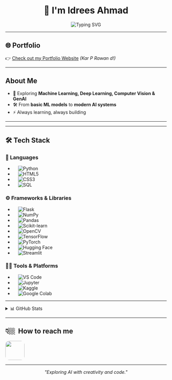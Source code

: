 <h1 align="center">👋 I'm Idrees Ahmad</h1>

<p align="center">
  <img src="https://readme-typing-svg.herokuapp.com?font=Fira+Code&weight=600&size=24&pause=1000&color=00C2FF&center=true&vCenter=true&random=false&width=600&lines=AI+Engineer;Deep+Learning+%7C+Computer+Vision+%7C+GenAI;Always+Learning+%7C+Always+Building" alt="Typing SVG" />
</p>

---

## 🌐 Portfolio  
👉 [Check out my Portfolio Website](https://idrees-ahmad-v1.vercel.app/) *(Kar P Rawan d!)*  

---

##  About Me    
- 🧠 Exploring **Machine Learning, Deep Learning, Computer Vision & GenAI**  
- 🛠️ From **basic ML models** to **modern AI systems**  
- ⚡ Always learning, always building  

---

---

## 🛠️ Tech Stack  

### 🐍 Languages  
- &nbsp;&nbsp;&nbsp; ![Python](https://img.shields.io/badge/Python-3776AB?style=for-the-badge&logo=python&logoColor=white)  
- &nbsp;&nbsp;&nbsp; ![HTML5](https://img.shields.io/badge/HTML5-E34F26?style=for-the-badge&logo=html5&logoColor=white)  
- &nbsp;&nbsp;&nbsp; ![CSS3](https://img.shields.io/badge/CSS3-1572B6?style=for-the-badge&logo=css3&logoColor=white)  
- &nbsp;&nbsp;&nbsp; ![SQL](https://img.shields.io/badge/SQL-336791?style=for-the-badge&logo=postgresql&logoColor=white)  

### ⚙️ Frameworks & Libraries  
- &nbsp;&nbsp;&nbsp; ![Flask](https://img.shields.io/badge/Flask-000000?style=for-the-badge&logo=flask&logoColor=white)  
- &nbsp;&nbsp;&nbsp; ![NumPy](https://img.shields.io/badge/NumPy-013243?style=for-the-badge&logo=numpy&logoColor=white)  
- &nbsp;&nbsp;&nbsp; ![Pandas](https://img.shields.io/badge/Pandas-150458?style=for-the-badge&logo=pandas&logoColor=white)  
- &nbsp;&nbsp;&nbsp; ![Scikit-learn](https://img.shields.io/badge/Scikit--Learn-F7931E?style=for-the-badge&logo=scikitlearn&logoColor=white)  
- &nbsp;&nbsp;&nbsp; ![OpenCV](https://img.shields.io/badge/OpenCV-27338e?style=for-the-badge&logo=opencv&logoColor=white)  
- &nbsp;&nbsp;&nbsp; ![TensorFlow](https://img.shields.io/badge/TensorFlow-FF6F00?style=for-the-badge&logo=tensorflow&logoColor=white)  
- &nbsp;&nbsp;&nbsp; ![PyTorch](https://img.shields.io/badge/PyTorch-EE4C2C?style=for-the-badge&logo=pytorch&logoColor=white)  
- &nbsp;&nbsp;&nbsp; ![Hugging Face](https://img.shields.io/badge/HuggingFace-ffcc00?style=for-the-badge&logo=huggingface&logoColor=black)  
- &nbsp;&nbsp;&nbsp; ![Streamlit](https://img.shields.io/badge/Streamlit-FF4B4B?style=for-the-badge&logo=streamlit&logoColor=white)  

### 🧑‍💻 Tools & Platforms  
- &nbsp;&nbsp;&nbsp; ![VS Code](https://img.shields.io/badge/VS%20Code-007ACC?style=for-the-badge&logo=visual-studio-code&logoColor=white)  
- &nbsp;&nbsp;&nbsp; ![Jupyter](https://img.shields.io/badge/Jupyter-F37626?style=for-the-badge&logo=jupyter&logoColor=white)  
- &nbsp;&nbsp;&nbsp; ![Kaggle](https://img.shields.io/badge/Kaggle-20BEFF?style=for-the-badge&logo=kaggle&logoColor=white)  
- &nbsp;&nbsp;&nbsp; ![Google Colab](https://img.shields.io/badge/Colab-F9AB00?style=for-the-badge&logo=googlecolab&logoColor=white)  

---



<details>
<summary>📊 GitHub Stats</summary>

<h2>📊&nbsp; Profile Summary</h2>
<a href="https://github.com/IdreesAh809">
  <img src="https://github-profile-summary-cards.vercel.app/api/cards/profile-details?username=IdreesAh809&theme=radical" alt="Profile Summary" />
</a>

<h2>📈&nbsp; Activity Graph</h2>
<a href="https://github.com/IdreesAh809">
  <img src="https://github-readme-activity-graph.vercel.app/graph?username=IdreesAh809&theme=react-dark" alt="Activity Graph" />
</a>

<h2>💻&nbsp; Streak Stats </h2>
<a href="https://github.com/IdreesAh809">
  <img src="https://github-readme-streak-stats.herokuapp.com/?user=IdreesAh809&theme=cobalt" alt="Streak Stats" />
</a>

</details>

---
<h2>👇🏼&nbsp; How to reach me</h2>

<p align="left">
  <a href="https://www.linkedin.com/in/idrees-ahmad-040648330" target="_blank">
    <img src="https://raw.githubusercontent.com/shar-mayank/shar-mayank/main/stuff/LinkedIn.svg" width="60" height="60" style="border-radius: 12px;">
  </a>
</p>

<hr>

<p align="center"><i>"Exploring AI with creativity and code."</i></p>
